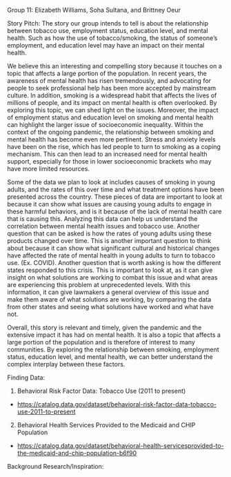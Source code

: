 Group 11: Elizabeth Williams, Soha Sultana, and Brittney Oeur

Story Pitch:
The story our group intends to tell is about the relationship between tobacco use, employment status, education level, and mental health. Such as how the use of tobacco/smoking, the status of someone’s employment, and education level may have an impact on their mental health.

We believe this an interesting and compelling story because it touches on a topic that affects a large portion of the population. In recent years, the awareness of mental health has risen tremendously, and advocating for people to seek professional help has been more accepted by mainstream culture. In addition, smoking is a widespread habit that affects the lives of millions of people, and its impact on mental health is often overlooked. By exploring this topic, we can shed light on the issues. Moreover, the impact of employment status and education level on smoking and mental health can highlight the larger issue of socioeconomic inequality. Within the context of the ongoing pandemic, the relationship between smoking and mental health has become even more pertinent. Stress and anxiety levels have been on the rise, which has led people to turn to smoking as a coping mechanism. This can then lead to an increased need for mental health support, especially for those in lower socioeconomic brackets who may have more limited resources.

Some of the data we plan to look at includes causes of smoking in young adults, and the rates of this over time and what treatment options have been presented across the country. These pieces of data are important to look at because it can show what issues are causing young adults to engage in these harmful behaviors, and is it because of the lack of mental health care that is causing this. Analyzing this data can help us understand the correlation between mental health issues and tobacco use. Another question that can be asked is how the rates of young adults using these products changed over time. This is another important question to think about because it can show what significant cultural and historical changes have affected the rate of mental health in young adults to turn to tobacco use. (Ex. COVID). Another question that is worth asking is how the different states responded to this crisis. This is important to look at, as it can give insight on what solutions are working to combat this issue and what areas are experiencing this problem at unprecedented levels. With this information, it can give lawmakers a general overview of this issue and make them aware of what solutions are working, by comparing the data from other states and seeing what solutions have worked and what have not. 	

Overall, this story is relevant and timely, given the pandemic and the extensive impact it has had on mental health. It is also a topic that affects a large portion of the population and is therefore of interest to many communities. By exploring the relationship between smoking, employment status, education level, and mental health, we can better understand the complex interplay between these factors.

Finding Data:
1) Behavioral Risk Factor Data: Tobacco Use (2011 to present) 
- https://catalog.data.gov/dataset/behavioral-risk-factor-data-tobacco-use-2011-to-present

2) Behavioral Health Services Provided to the Medicaid and CHIP Population
- https://catalog.data.gov/dataset/behavioral-health-servicesprovided-to-the-medicaid-and-chip-population-b6f90

Background Research/Inspiration:
